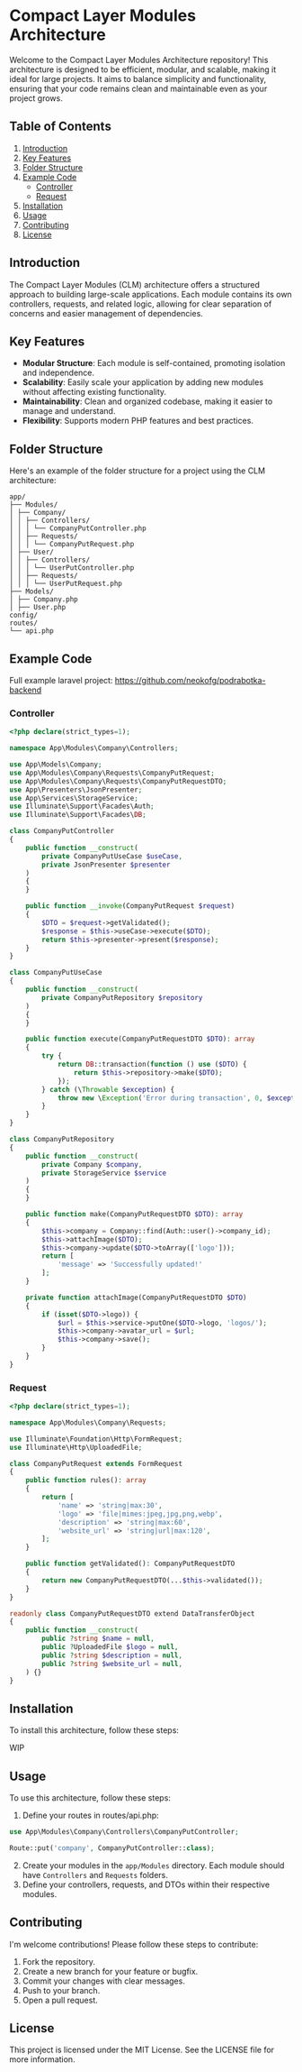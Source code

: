 # Compact Layer Modules Architecture

Welcome to the Compact Layer Modules Architecture repository! This architecture is designed to be efficient, modular, and scalable, making it ideal for large projects. It aims to balance simplicity and functionality, ensuring that your code remains clean and maintainable even as your project grows.

## Table of Contents

1. [Introduction](#introduction)
2. [Key Features](#key-features)
3. [Folder Structure](#folder-structure)
4. [Example Code](#example-code)
   - [Controller](#controller)
   - [Request](#request)
5. [Installation](#installation)
6. [Usage](#usage)
7. [Contributing](#contributing)
8. [License](#license)

## Introduction

The Compact Layer Modules (CLM) architecture offers a structured approach to building large-scale applications. Each module contains its own controllers, requests, and related logic, allowing for clear separation of concerns and easier management of dependencies.

## Key Features

- **Modular Structure**: Each module is self-contained, promoting isolation and independence.
- **Scalability**: Easily scale your application by adding new modules without affecting existing functionality.
- **Maintainability**: Clean and organized codebase, making it easier to manage and understand.
- **Flexibility**: Supports modern PHP features and best practices.

## Folder Structure

Here's an example of the folder structure for a project using the CLM architecture:
```
app/
├── Modules/
│ ├── Company/
│ │ ├── Controllers/
│ │ │ └── CompanyPutController.php
│ │ ├── Requests/
│ │ │ └── CompanyPutRequest.php
│ ├── User/
│ │ ├── Controllers/
│ │ │ └── UserPutController.php
│ │ ├── Requests/
│ │ │ └── UserPutRequest.php
├── Models/
│ ├── Company.php
│ ├── User.php
config/
routes/
└── api.php
```

## Example Code

Full example laravel project: https://github.com/neokofg/podrabotka-backend

### Controller

```php
<?php declare(strict_types=1);

namespace App\Modules\Company\Controllers;

use App\Models\Company;
use App\Modules\Company\Requests\CompanyPutRequest;
use App\Modules\Company\Requests\CompanyPutRequestDTO;
use App\Presenters\JsonPresenter;
use App\Services\StorageService;
use Illuminate\Support\Facades\Auth;
use Illuminate\Support\Facades\DB;

class CompanyPutController
{
    public function __construct(
        private CompanyPutUseCase $useCase,
        private JsonPresenter $presenter
    )
    {
    }

    public function __invoke(CompanyPutRequest $request)
    {
        $DTO = $request->getValidated();
        $response = $this->useCase->execute($DTO);
        return $this->presenter->present($response);
    }
}

class CompanyPutUseCase
{
    public function __construct(
        private CompanyPutRepository $repository
    )
    {
    }

    public function execute(CompanyPutRequestDTO $DTO): array
    {
        try {
            return DB::transaction(function () use ($DTO) {
                return $this->repository->make($DTO);
            });
        } catch (\Throwable $exception) {
            throw new \Exception('Error during transaction', 0, $exception);
        }
    }
}

class CompanyPutRepository
{
    public function __construct(
        private Company $company,
        private StorageService $service
    )
    {
    }

    public function make(CompanyPutRequestDTO $DTO): array
    {
        $this->company = Company::find(Auth::user()->company_id);
        $this->attachImage($DTO);
        $this->company->update($DTO->toArray(['logo']));
        return [
            'message' => 'Successfully updated!'
        ];
    }

    private function attachImage(CompanyPutRequestDTO $DTO)
    {
        if (isset($DTO->logo)) {
            $url = $this->service->putOne($DTO->logo, 'logos/');
            $this->company->avatar_url = $url;
            $this->company->save();
        }
    }
}
```
### Request
```php
<?php declare(strict_types=1);

namespace App\Modules\Company\Requests;

use Illuminate\Foundation\Http\FormRequest;
use Illuminate\Http\UploadedFile;

class CompanyPutRequest extends FormRequest
{
    public function rules(): array
    {
        return [
            'name' => 'string|max:30',
            'logo' => 'file|mimes:jpeg,jpg,png,webp',
            'description' => 'string|max:60',
            'website_url' => 'string|url|max:120',
        ];
    }

    public function getValidated(): CompanyPutRequestDTO
    {
        return new CompanyPutRequestDTO(...$this->validated());
    }
}

readonly class CompanyPutRequestDTO extend DataTransferObject
{
    public function __construct(
        public ?string $name = null,
        public ?UploadedFile $logo = null,
        public ?string $description = null,
        public ?string $website_url = null,
    ) {}
}
```
## Installation

To install this architecture, follow these steps:

WIP

## Usage
To use this architecture, follow these steps:

1. Define your routes in routes/api.php:
```php
use App\Modules\Company\Controllers\CompanyPutController;

Route::put('company', CompanyPutController::class);
```
2. Create your modules in the `app/Modules` directory. Each module should have `Controllers` and `Requests` folders.
3. Define your controllers, requests, and DTOs within their respective modules.

## Contributing
I'm welcome contributions! Please follow these steps to contribute:

1. Fork the repository.
2. Create a new branch for your feature or bugfix.
3. Commit your changes with clear messages.
4. Push to your branch.
5. Open a pull request.

## License
This project is licensed under the MIT License. See the LICENSE file for more information.
